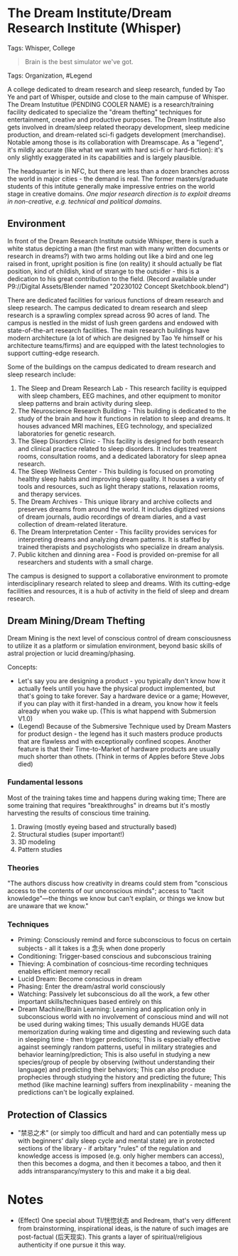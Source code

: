 # The Dream Institute/Dream Research Institute (Whisper)

Tags: Whisper, College

> Brain is the best simulator we've got.

Tags: Organization, #Legend

A college dedicated to dream research and sleep research, funded by Tao Ye and part of Whisper, outside and close to the main campuse of Whisper. The Dream Instutitue (PENDING COOLER NAME) is a research/training facility dedicated to specialize the "dream thefting" techniques for entertainment<!--The entertainment aspect focuses on: experience, vividty, ease of access, fun-->, creative and productive<!--For serious, governmental, strategical aspects; This part also contains the "mystical" domains: machine/brain learning, future prediction etc.--> purposes. The Dream Institute also gets involved in dream/sleep related theorapy development, sleep medicine production, and dream-related sci-fi gadgets development (merchandise). Notable among those is its collaboration with Dreamscape. As a "legend", it's mildly accurate (like what we want with hard sci-fi or hard-fiction): it's only slightly exaggerated in its capabilities and is largely plausible.

The headquarter is in NFC, but there are less than a dozen branches across the world in major cities - the demand is real. The former masters/graduate students of this intitute generally make impressive entries on the world stage in creative domains. *One major research direction is to exploit dreams in non-creative, e.g. technical and political domains*.

## Environment

In front of the Dream Research Institute outside Whisper, there is such a white status depicting a man (the first man with many written documents or research in dreams?) with two arms holding out like a bird and one leg raised in front, upright position is fine (on reality) it should actually be flat position, kind of childish, kind of strange to the outsider - this is a dedication to his great contribution to the field. (Record available under P9://Digital Assets/Blender named "20230102 Concept Sketchbook.blend")

There are dedicated facilities for various functions of dream research and sleep research. The campus dedicated to dream research and sleep research is a sprawling complex spread across 90 acres of land. The campus is nestled in the midst of lush green gardens and endowed with state-of-the-art research facilities. The main research buildings have modern architecture (a lot of which are designed by Tao Ye himself or his architecture teams/firms) and are equipped with the latest technologies to support cutting-edge research.

Some of the buildings on the campus dedicated to dream research and sleep research include:

1. The Sleep and Dream Research Lab - This research facility is equipped with sleep chambers, EEG machines, and other equipment to monitor sleep patterns and brain activity during sleep.
2. The Neuroscience Research Building - This building is dedicated to the study of the brain and how it functions in relation to sleep and dreams. It houses advanced MRI machines, EEG technology, and specialized laboratories for genetic research.
3. The Sleep Disorders Clinic - This facility is designed for both research and clinical practice related to sleep disorders. It includes treatment rooms, consultation rooms, and a dedicated laboratory for sleep apnea research.
4. The Sleep Wellness Center - This building is focused on promoting healthy sleep habits and improving sleep quality. It houses a variety of tools and resources, such as light therapy stations, relaxation rooms, and therapy services.
5. The Dream Archives - This unique library and archive collects and preserves dreams from around the world. It includes digitized versions of dream journals, audio recordings of dream diaries, and a vast collection of dream-related literature.
6. The Dream Interpretation Center - This facility provides services for interpreting dreams and analyzing dream patterns. It is staffed by trained therapists and psychologists who specialize in dream analysis.
7. Public kitchen and dinning area - Food is provided on-premise for all researchers and students with a small charge.

The campus is designed to support a collaborative environment to promote interdisciplinary research related to sleep and dreams. With its cutting-edge facilities and resources, it is a hub of activity in the field of sleep and dream research.

## Dream Mining/Dream Thefting

Dream Mining is the next level of conscious control of dream consciousness to utilize it as a platform or simulation environment, beyond basic skills of astral projection or lucid dreaming/phasing.

Concepts:

* Let's say you are designing a product - you typically don't know how it actually feels untill you have the physical product implemented, but that's going to take forever. Say a hardware device or a game; However, if you can play with it first-handed in a dream, you know how it feels already when you wake up. (This is what happend with Submersion V1.0)
* (Legend) Because of the Submersive Technique used by Dream Masters for product design - the legend has it such masters produce products that are flawless and with exceptionally confined scopes. Another feature is that their Time-to-Market of hardware products are usually much shorter than othets. (Think in terms of Apples before Steve Jobs died)

### Fundamental lessons

Most of the training takes time and happens during waking time; There are some training that requires "breakthroughs" in dreams but it's mostly harvesting the results of conscious time training.

1. Drawing (mostly eyeing based and structurally based)
2. Structural studies (super important!)
3. 3D modeling
4. Pattern studies

### Theories

"The authors discuss how creativity in dreams could stem from "conscious access to the contents of our unconscious minds"; access to "tacit knowledge"—the things we know but can't explain, or things we know but are unaware that we know."

### Techniques

* Priming: Consciously remind and force subconscious to focus on certain subjects - all it takes is a 念头 when done properly
* Conditioning: Trigger-based conscious and subconscious training
* Thieving: A combination of cosncious-time recording techniques enables efficient memory recall
* Lucid Dream: Become conscious in dream
* Phasing: Enter the dream/astral world consciously
* Watching: Passively let subconscious do all the work, a few other important skills/techniques based entirely on this
* Dream Machine/Brain Learning: Learning and application only in subconscious world with no involvement of conscious mind and will not be used during waking times; This usually demands HUGE data memorization during waking time and digesting and reviewing such data in sleeping time - then trigger predictions; This is especially effective against seemingly random patterns, useful in military strategies and behavior learning/prediction; This is also useful in studying a new species/group of people by observing (without understanding their language) and predicting their behaviors; This can also produce prophecies through studying the history and predicting the future; This method (like machine learning) suffers from inexplinability - meaning the predictions can't be logically explained.

## Protection of Classics

* "禁忌之术" (or simply too difficult and hard and can potentially mess up with beginners' daily sleep cycle and mental state) are in protected sections of the library - if arbitary "rules" of the regulation and knowledge access is imposed (e.g. only higher members can access), then this becomes a dogma, and then it becomes a taboo, and then it adds intransparancy/mystery to this and make it a big deal. <!--Depending on what kind of atmoshere we want to shape, we can impose such arbitary human-made rules and rituals; As an example, both Whisper schools and TLO should NOT generally pose limits on knowledge access; But due to the nature of dream-based training, sometimes NOT KNOWING can be essential to easy, straightforward and distraction free training. From that regard, even **the full potentials of dream training are hidden to avoid distracting new members** - only those who are able to do it knows the existence of such skills. So the Dream Institute is a very mysterious place: lots of people's success are related to it, but the general public don't know which specific components belong to it; Also new enrolment selection can put a speecial demand on those who are already akin to dreams and have absurd obsessive ambitions.--><!--(Story, Plot) The outside world can attempt to steal it.-->

# Notes

* (Effect) One special about TI/恍惚状态 and Redream, that's very different from brainstorming, inspirational ideas, is the nature of such images are post-factual (后天现实). This grants a layer of spiritual/religious authenticity if one pursue it this way.